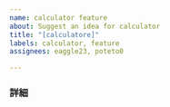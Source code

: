 ```yaml
---
name: calculator feature
about: Suggest an idea for calculator
title: "[calculatore]"
labels: calculator, feature
assignees: eaggle23, poteto0

---
```


### 詳細
